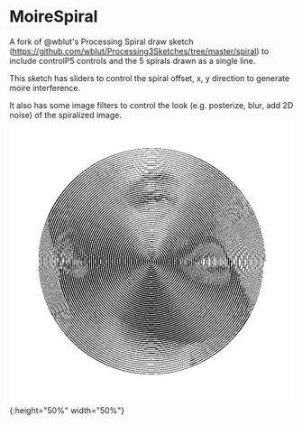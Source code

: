 # MoireSpiral
A fork of @wblut's Processing Spiral draw sketch (https://github.com/wblut/Processing3Sketches/tree/master/spiral) to include controlP5 controls and the 5 spirals drawn as a single line.

This sketch has sliders to control the spiral offset, x, y direction to generate moire interference. 

It also has some image filters to control the look (e.g. posterize, blur, add 2D noise) of the spiralized image.
![Image](https://github.com/frameRateZero/Blog/blob/media/KM727.jpg?raw=true){:height="50%" width="50%"}
